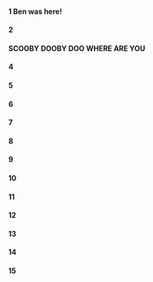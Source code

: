 #### 1 Ben was here!
#### 2
#### SCOOBY DOOBY DOO WHERE ARE YOU
#### 4
#### 5
#### 6
#### 7
#### 8
#### 9
#### 10
#### 11
#### 12
#### 13
#### 14
#### 15